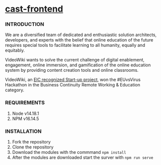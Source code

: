 # [cast-frontend](https://cast.video.wiki/classroom)
### INTRODUCTION 
We are a diversified team of dedicated and enthusiastic solution architects, developers, and experts with the belief that online education of the future requires special tools to facilitate learning to all humanity, equally and equitably.

VideoWiki wants to solve the current challenge of digital enablement, engagement, online immersion, and gamification of the online education system by providing content creation tools and online classrooms.

VideoWiki, an [EIC recognized Start-up project](https://eic.eismea.eu/challenges/solution/videowiki/about), won the #EUvsVirus Hackathon in the Business Continuity Remote Working & Education category.

### REQUIREMENTS
1. Node v14.18.1
2. NPM v16.14.5


### INSTALLATION
1. Fork the repository
2. Clone the repository
3. Download the modules with the commmand `npm install`
4. After the modules are downloaded start the surver with `npm run serve`
